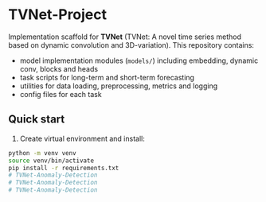 # TVNet-Project

Implementation scaffold for **TVNet** (TVNet: A novel time series method based on dynamic convolution and 3D-variation).
This repository contains:
- model implementation modules (`models/`) including embedding, dynamic conv, blocks and heads
- task scripts for long-term and short-term forecasting
- utilities for data loading, preprocessing, metrics and logging
- config files for each task

## Quick start

1. Create virtual environment and install:
```bash
python -m venv venv
source venv/bin/activate
pip install -r requirements.txt
# TVNet-Anomaly-Detection
# TVNet-Anomaly-Detection
# TVNet-Anomaly-Detection
